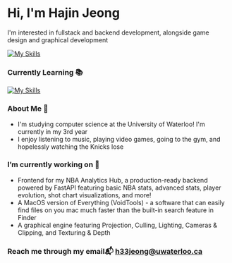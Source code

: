 # Hi, I'm Hajin Jeong 

I'm interested in fullstack and backend development, alongside game design and graphical development

[![My Skills](https://skillicons.dev/icons?i=py,c,cpp,react,nodejs,nextjs,express,js,html,css,postgres,mysql,aws,azure,fastapi)](https://skillicons.dev)

### Currently Learning 📚
[![My Skills](https://skillicons.dev/icons?i=java,spring,flutter)](https://skillicons.dev)

### About Me 👾

* I'm studying computer science at the University of Waterloo! I'm currently in my 3rd year
* I enjoy listening to music, playing video games, going to the gym, and hopelessly watching the Knicks lose


### I’m currently working on 🔨

* Frontend for my NBA Analytics Hub, a production-ready backend powered by FastAPI featuring basic NBA stats, advanced stats, player evolution, shot chart visualizations, and more!
* A MacOS version of Everything (VoidTools) - a software that can easily find files on you mac much faster than the built-in search feature in Finder
* A graphical engine featuring Projection, Culling, Lighting, Cameras & Clipping, and Texturing & Depth


### Reach me through my email📬 h33jeong@uwaterloo.ca

